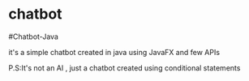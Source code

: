 # chatbot
#Chatbot-Java

it's a simple chatbot created in java using JavaFX and few APIs

P.S:It's not an AI , just a chatbot created using conditional statements
